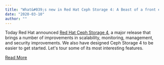 ```yaml
---
title: "What&#039;s new in Red Hat Ceph Storage 4: A Beast of a front end, default support for BlueStore, and Cockpit installer support"
date: "2020-03-10"
author: ""
---
```


Today Red Hat announced [Red Hat Ceph Storage 4](https://www.redhat.com/en/technologies/storage/ceph), a major release that brings a number of improvements in scalability, monitoring, management, and security improvements. We also have designed Ceph Storage 4 to be easier to get started. Let's tour some of its most interesting features.

[Read More](https://www.redhat.com/en/blog/whats-new-red-hat-ceph-storage-4)
